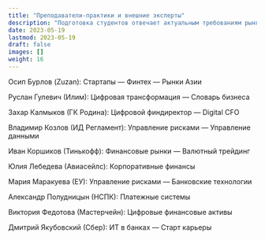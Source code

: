 ```yaml
---
title: "Преподаватели-практики и внешние эксперты"
description: "Подготовка студентов отвечает актуальным требованиям рынка труда."
date: 2023-05-19
lastmod: 2023-05-19
draft: false
images: []
weight: 16
---
```


Осип Бурлов (Zuzan):
Стартапы — Финтех — Рынки Азии

Руслан Гулевич (Илим):
Цифровая трансформация — Словарь бизнеса

Захар Калмыков (ГК Родина):
Цифровой финдиректор — Digital CFO

Владимир Козлов (ИД Регламент):
Управление рисками — Управление данными

Иван Коршиков (Тинькофф):
Финансовые рынки — Валютный трейдинг

Юлия Лебедева (Авиасейлс):
Корпоративные финансы

Мария Маракуева (ЕУ):
Управление рисками — Банковские технологии

Александр Полудницын (НСПК):
Платежные системы

Виктория Федотова (Мастерчейн):
Цифровые финансовые активы

Дмитрий Якубовский (Сбер):
ИТ в банках — Старт карьеры
